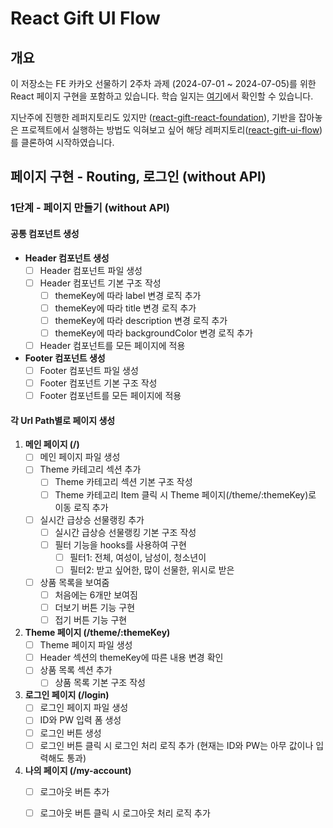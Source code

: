# React Gift UI Flow

## 개요
이 저장소는 FE 카카오 선물하기 2주차 과제 (2024-07-01 ~ 2024-07-05)를 위한 React 페이지 구현을 포함하고 있습니다. 학습 일지는 [여기](https://www.notion.so/TIL-FE-25dbeb894e884b889eca0fa3e4e13904)에서 확인할 수 있습니다.

지난주에 진행한 레퍼지토리도 있지만 ([react-gift-react-foundation](https://github.com/sugoring/react-gift-react-foundation)), 기반을 잡아놓은 프로젝트에서 실행하는 방법도 익혀보고 싶어 해당 레퍼지토리([react-gift-ui-flow](https://github.com/kakao-tech-campus-2nd-step2/react-gift-ui-flow))를 클론하여 시작하였습니다.

## 페이지 구현 - Routing, 로그인 (without API)

### 1단계 - 페이지 만들기 (without API)

#### 공통 컴포넌트 생성
- **Header 컴포넌트 생성**
  - [ ] Header 컴포넌트 파일 생성
  - [ ] Header 컴포넌트 기본 구조 작성
    - [ ] themeKey에 따라 label 변경 로직 추가
    - [ ] themeKey에 따라 title 변경 로직 추가
    - [ ] themeKey에 따라 description 변경 로직 추가
    - [ ] themeKey에 따라 backgroundColor 변경 로직 추가
  - [ ] Header 컴포넌트를 모든 페이지에 적용

- **Footer 컴포넌트 생성**
  - [ ] Footer 컴포넌트 파일 생성
  - [ ] Footer 컴포넌트 기본 구조 작성
  - [ ] Footer 컴포넌트를 모든 페이지에 적용

#### 각 Url Path별로 페이지 생성

1. **메인 페이지 (/)**
   - [ ] 메인 페이지 파일 생성
   - [ ] Theme 카테고리 섹션 추가
     - [ ] Theme 카테고리 섹션 기본 구조 작성
     - [ ] Theme 카테고리 Item 클릭 시 Theme 페이지(/theme/:themeKey)로 이동 로직 추가
   - [ ] 실시간 급상승 선물랭킹 추가
     - [ ] 실시간 급상승 선물랭킹 기본 구조 작성
     - [ ] 필터 기능을 hooks를 사용하여 구현
       - [ ] 필터1: 전체, 여성이, 남성이, 청소년이
       - [ ] 필터2: 받고 싶어한, 많이 선물한, 위시로 받은
   - [ ] 상품 목록을 보여줌
     - [ ] 처음에는 6개만 보여짐
     - [ ] 더보기 버튼 기능 구현
     - [ ] 접기 버튼 기능 구현

2. **Theme 페이지 (/theme/:themeKey)**
   - [ ] Theme 페이지 파일 생성
   - [ ] Header 섹션의 themeKey에 따른 내용 변경 확인
   - [ ] 상품 목록 섹션 추가
     - [ ] 상품 목록 기본 구조 작성

3. **로그인 페이지 (/login)**
   - [ ] 로그인 페이지 파일 생성
   - [ ] ID와 PW 입력 폼 생성
   - [ ] 로그인 버튼 생성
   - [ ] 로그인 버튼 클릭 시 로그인 처리 로직 추가 (현재는 ID와 PW는 아무 값이나 입력해도 통과)

4. **나의 페이지 (/my-account)**
   - [ ] 로그아웃 버튼 추가
   - [ ] 로그아웃 버튼 클릭 시 로그아웃 처리 로직 추가

